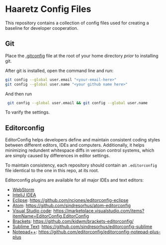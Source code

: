 # Haaretz Config Files

This repository contains a collection of config files used for creating a baseline for developer cooperation.

## Git
Place the [.gitconfig](https://github.com/Haaretz/htz-dotfiles/blob/master/.gitconfig) file at the root of your home directory _prior_ to installing git.

After git is installed, open the command line and run:
```sh
git config --global user.email "<your-email-here>"
git config --global user.name "<your github name here>"
```

And then run 
```sh
 git config --global user.email && git config --global user.name
```

To varify the settings.

## Editorconfig
EditorConfig helps developers define and maintain consistent coding styles between different editors, IDEs and computers. 
Additionally, it helps minimizing redundent whitespace diffs in version control systems, which are simply caused by differences
in editor settings.

To maintain consistency, each repository should contain an `.editorconfig` file identical to the one in this repo, at its root.

Editorconfig plugins are available for all major IDEs and text editors:
- [WebStorm](https://www.jetbrains.com/help/webstorm/2016.1/configuring-code-style.html#editorconfig)
- [InteliJ IDEA](https://www.jetbrains.com/help/idea/2016.1/code-style.html#EditorConfig)
- [Eclipse](https://github.com/ncjones/editorconfig-eclipse): https://github.com/ncjones/editorconfig-eclipse
- [Atom](https://github.com/sindresorhus/atom-editorconfig): https://github.com/sindresorhus/atom-editorconfig
- [Visual Studio code](https://marketplace.visualstudio.com/items?itemName=EditorConfig.EditorConfig): https://marketplace.visualstudio.com/items?itemName=EditorConfig.EditorConfig
- [Brackets](https://github.com/kidwm/brackets-editorconfig/): https://github.com/kidwm/brackets-editorconfig/
- [Sublime Text](https://github.com/sindresorhus/editorconfig-sublime): https://github.com/sindresorhus/editorconfig-sublime
- [Notepad++](https://github.com/editorconfig/editorconfig-notepad-plus-plus): https://github.com/editorconfig/editorconfig-notepad-plus-plus


